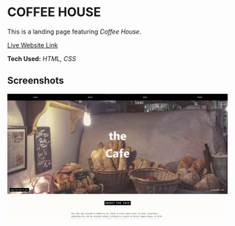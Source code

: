 # COFFEE HOUSE

This is a landing page featuring *Coffee House*.        

[Live Website Link](https://singhtirupati.github.io/Coffee-House-Landing-Page/)       

**Tech Used:** *HTML, CSS*

## Screenshots

![App Screenshot](https://github.com/singhtirupati/Coffee-House-Landing-Page/blob/main/img/coffee-house.jpg)